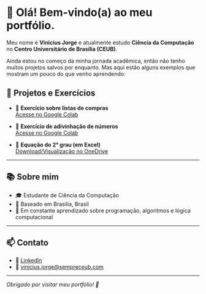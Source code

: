 # 👋 Olá! Bem-vindo(a) ao meu portfólio.

Meu nome é **Vinicius Jorge** e atualmente estudo **Ciência da Computação** no **Centro Universitário de Brasília (CEUB)**.

Ainda estou no começo da minha jornada acadêmica, então não tenho muitos projetos salvos por enquanto. Mas aqui estão alguns exemplos que mostram um pouco do que venho aprendendo:

## 📌 Projetos e Exercícios

- 🛒 **Exercício sobre listas de compras**  
  [Acesse no Google Colab](https://colab.research.google.com/drive/1DqWcKf24s9JJrtmICLQl3PZitiYQ2FQ_?usp=sharing)

- 🔢 **Exercício de adivinhação de números**  
  [Acesse no Google Colab](https://colab.research.google.com/drive/1yIvxApjAtuXOqrC102OzfhXoIstBSqAR?usp=sharing)

- 🧮 **Equação do 2° grau (em Excel)**  
  [Download/Visualização no OneDrive](https://1drv.ms/x/c/2ecff07048667e91/EboQD8SAz05BimSLbuBnD5YBNrSFJw-wbtbMauumUdF01Q?e=o4dSgV)

---

## 📚 Sobre mim

- 🎓 Estudante de Ciência da Computação
- 📍 Baseado em Brasília, Brasil
- 🌱 Em constante aprendizado sobre programação, algoritmos e lógica computacional

---

## 📫 Contato

- 💼 [LinkedIn](https://www.linkedin.com/in/vinicius-jorge-maciel-lima-062515365/)
- 📧 vinicius.jorge@sempreceub.com

---

*Obrigado por visitar meu portfólio! 🚀*
